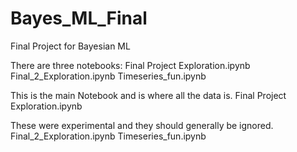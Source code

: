 # Bayes_ML_Final
Final Project for Bayesian ML

There are three notebooks:
    Final Project Exploration.ipynb
    Final_2_Exploration.ipynb
    Timeseries_fun.ipynb

This is the main Notebook and is where all the data is.
    Final Project Exploration.ipynb

These were experimental and they should generally be ignored.
    Final_2_Exploration.ipynb
    Timeseries_fun.ipynb


